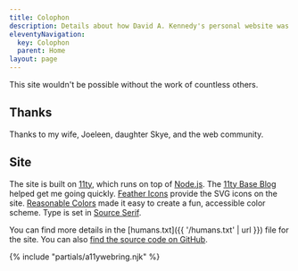 ```yaml
---
title: Colophon
description: Details about how David A. Kennedy's personal website was made.
eleventyNavigation:
  key: Colophon
  parent: Home
layout: page
---
```


This site wouldn't be possible without the work of countless others.

## Thanks

Thanks to my wife, Joeleen, daughter Skye, and the web community.

## Site

The site is built on [11ty](https://www.11ty.dev/), which runs on top of [Node.js](https://nodejs.org/en/). The [11ty Base Blog](https://github.com/11ty/eleventy-base-blog) helped get me going quickly. [Feather Icons](https://feathericons.com/) provide the SVG icons on the site. [Reasonable Colors](https://reasonable.work/colors/) made it easy to create a fun, accessible color scheme. Type is set in [Source Serif](https://adobe-fonts.github.io/source-serif/).

You can find more details in the [humans.txt]({{ '/humans.txt' | url }}) file for the site. You can also [find the source code on GitHub](https://github.com/davidakennedy/davidakennedy.com).

{% include "partials/a11ywebring.njk" %}

